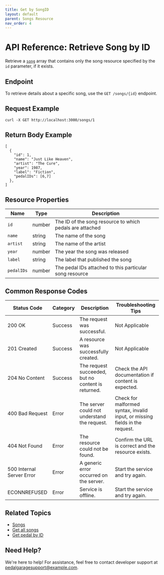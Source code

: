 ```yaml
---
title: Get by SongID
layout: default
parent: Songs Resource
nav_order: 4
---
```


# API Reference: Retrieve Song by ID

Retrieve a [`song`](pg-resource-songs.md) array that contains only the song resource specified by the `id` parameter, if it exists.

## Endpoint

To retrieve details about a specific song, use the `GET /songs/{id}` endpoint.

## Request Example

```shell
curl -X GET http://localhost:3000/songs/1
```

## Return Body Example

```shell
[
  {
    "id": 1, 
    "name": "Just Like Heaven",
    "artist": "The Cure",
    "year": 1987,
    "label": "Fiction", 
    "pedalIDs": [6,7]
  },
]
```

## Resource Properties

| Name | Type | Description |
| ------------- | ----------- | ----------- |
| `id` | number | The ID of the song resource to which pedals are attached |
| `name` | string | The name of the song |
| `artist` | string | The name of the artist |
| `year` | number | The year the song was released |
| `label` | string | The label that published the song |
| `pedalIDs` | number | The pedal IDs attached to this particular song resource |

## Common Response Codes

| Status Code      | Category       | Description | Troubleshooting Tips |
|------------------|----------------|-------------|----------------------|
| 200 OK           | Success        | The request was successful. | Not Applicable |
| 201 Created      | Success        | A resource was successfully created. | Not Applicable |
| 204 No Content   | Success        | The request succeeded, but no content is returned. | Check the API documentation if content is expected. |
| 400 Bad Request  | Error   | The server could not understand the request. | Check for malformed syntax, invalid input, or missing fields in the request. |
| 404 Not Found    | Error   | The resource could not be found. | Confirm the URL is correct and the resource exists. |
| 500 Internal Server Error | Error | A generic error occurred on the server. | Start the service and try again. |
| ECONNREFUSED | Error | Service is offline. | Start the service and try again. |

## Related Topics

* [Songs](pg-resource-songs.md)
* [Get all songs](pg-reference-get-all-songs.md)
* [Get pedal by ID](pg-reference-get-pedal-by-id.md)

## Need Help?

We're here to help! For assistance, feel free to contact developer support at pedalgaragesupport@example.com.